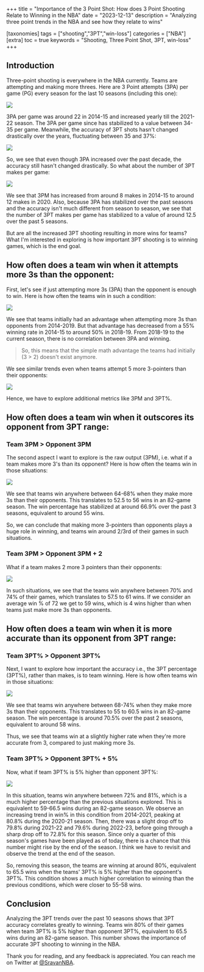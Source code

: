 +++
title = "Importance of the 3 Point Shot: How does 3 Point Shooting Relate to Winning in the NBA"
date = "2023-12-13"
description = "Analyzing three point trends in the NBA and see how they relate to wins"

[taxonomies]
tags = ["shooting","3PT","win-loss"]
categories = ["NBA"]
[extra]
toc = true
keywords = "Shooting, Three Point Shot, 3PT, win-loss"
+++

## Introduction
Three-point shooting is everywhere in the NBA currently. Teams are attempting and making more threes. Here are 3 Point attempts (3PA) per game (PG) every season for the last 10 seasons (including this one):

![](./nba_3pt_winning_1.png)

<!-- <img src="./nba_3pt_winning_1.png" width="500" height="400"> -->

3PA per game was around 22 in 2014-15 and increased yearly till the 2021-22 season. The 3PA per game since has stabilized to a value between 34-35 per game. Meanwhile, the accuracy of 3PT shots hasn't changed drastically over the years, fluctuating between 35 and 37%:

![](./nba_3pt_winning_2.png)

<!-- <img src="./nba_3pt_winning_2.png" width="500" height="400"> -->

So, we see that even though 3PA increased over the past decade, the accuracy still hasn't changed drastically. So what about the number of 3PT makes per game:

![](./nba_3pt_winning_3.png)

<!-- <img src="./nba_3pt_winning_3.png" width="500" height="400"> -->

We see that 3PM has increased from around 8 makes in 2014-15 to around 12 makes in 2020. Also, because 3PA has stabilized over the past seasons and the accuracy isn't much different from season to season, we see that the number of 3PT makes per game has stabilized to a value of around 12.5 over the past 5 seasons.

But are all the increased 3PT shooting resulting in more wins for teams? What I'm interested in exploring is how important 3PT shooting is to winning games, which is the end goal.

## How often does a team win when it attempts more 3s than the opponent:
First, let's see if just attempting more 3s (3PA) than the opponent is enough to win. Here is how often the teams win in such a condition:

![](./nba_3pt_winning_4.png)

<!-- <img src="./nba_3pt_winning_4.png" width="500" height="400"> -->

We see that teams initially had an advantage when attempting more 3s than opponents from 2014-2019. But that advantage has decreased from a 55% winning rate in 2014-15 to around 50% in 2018-19. From 2018-19 to the current season, there is no correlation between 3PA and winning.
> So, this means that the simple math advantage the teams had initially (3 > 2) doesn't exist anymore. 
 
We see similar trends even when teams attempt 5 more 3-pointers than their opponents:

![](./nba_3pt_winning_5.png)

<!-- <img src="./nba_3pt_winning_5.png" width="500" height="400"> -->

Hence, we have to explore additional metrics like 3PM and 3PT%.

## How often does a team win when it outscores its opponent from 3PT range:
### Team 3PM > Opponent 3PM
The second aspect I want to explore is the raw output (3PM), i.e. what if a team makes more 3's than its opponent? Here is how often the teams win in those situations:

![](./nba_3pt_winning_6.png)

<!-- <img src="./nba_3pt_winning_6.png" width="500" height="400"> -->

We see that teams win anywhere between 64-68% when they make more 3s than their opponents. This translates to 52.5 to 56 wins in an 82-game season. The win percentage has stabilized at around 66.9% over the past 3 seasons, equivalent to around 55 wins.

So, we can conclude that making more 3-pointers than opponents plays a huge role in winning, and teams win around 2/3rd of their games in such situations.

### Team 3PM > Opponent 3PM + 2
What if a team makes 2 more 3 pointers than their opponents:

![](./nba_3pt_winning_7.png)

<!-- <img src="./nba_3pt_winning_7.png" width="500" height="400"> -->

In such situations, we see that the teams win anywhere between 70% and 74% of their games, which translates to 57.5 to 61 wins. If we consider an average win % of 72 we get to 59 wins, which is 4 wins higher than when teams just make more 3s than opponents. 

## How often does a team win when it is more accurate than its opponent from 3PT range:
### Team 3PT% > Opponent 3PT%
Next, I want to explore how important the accuracy i.e., the 3PT percentage (3PT%), rather than makes, is to team winning. Here is how often teams win in those situations:

![](./nba_3pt_winning_8.png)

<!-- <img src="./nba_3pt_winning_8.png" width="500" height="400"> -->

We see that teams win anywhere between 68-74% when they make more 3s than their opponents. This translates to 55 to 60.5 wins in an 82-game season. The win percentage is around 70.5% over the past 2 seasons, equivalent to around 58 wins.

Thus, we see that teams win at a slightly higher rate when they're more accurate from 3, compared to just making more 3s.

### Team 3PT% > Opponent 3PT% + 5%
Now, what if team 3PT% is 5% higher than opponent 3PT%:

![](./nba_3pt_winning_9.png)

<!-- <img src="./nba_3pt_winning_9.png" width="500" height="400"> -->

In this situation, teams win anywhere between 72% and 81%, which is a much higher percentage than the previous situations explored. This is equivalent to 59-66.5 wins during an 82-game season. We observe an increasing trend in win% in this condition from 2014-2021, peaking at 80.8% during the 2020-21 season. Then, there was a slight drop off to 79.8% during 2021-22 and 79.6% during 2022-23, before going through a sharp drop off to 72.8% for this season. Since only a quarter of this season's games have been played as of today, there is a chance that this number might rise by the end of the season. I think we have to revisit and observe the trend at the end of the season.

So, removing this season, the teams are winning at around 80%, equivalent to 65.5 wins when the teams' 3PT% is 5% higher than the opponent's 3PT%. This condition shows a much higher correlation to winning than the previous conditions, which were closer to 55-58 wins.

## Conclusion

Analyzing the 3PT trends over the past 10 seasons shows that 3PT accuracy correlates greatly to winning. Teams win 80% of their games when team 3PT% is 5% higher than opponent 3PT%, equivalent to 65.5 wins during an 82-game season. This number shows the importance of accurate 3PT shooting to winning in the NBA.

Thank you for reading, and any feedback is appreciated. You can reach me on Twitter at [@SravanNBA](https://twitter.com/SravanNBA).